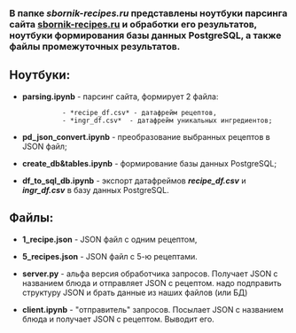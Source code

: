 ### В папке ***sbornik-recipes.ru*** представлены ноутбуки парсинга сайта [sbornik-recipes.ru](http://sbornik-recipes.ru/)  и обработки его результатов, ноутбуки формирования базы данных PostgreSQL, а также файлы промежуточных результатов.

## Ноутбуки:  
- **parsing.ipynb** - парсинг сайта, формирует 2 файла:  

                - *recipe_df.csv* - датафрейм рецептов,  
                - *ingr_df.csv*  - датафрейм уникальных ингредиентов;  
                
- **pd_json_convert.ipynb** - преобразование выбранных рецептов в JSON файл;  
- **create_db&tables.ipynb** - формирование базы данных PostgreSQL;  
- **df_to_sql_db.ipynb** - экспорт датафреймов ***recipe_df.csv*** и ***ingr_df.csv*** в базу данных PostgreSQL.

## Файлы:  
- **1_recipe.json** - JSON файл с одним рецептом,
- **5_recipes.json** - JSON файл с 5-ю рецептами.

- **server.py** - альфа версия обработчика запросов. Получает JSON с названием блюда и отправляет JSON с рецептом.
                  надо подправить структуру JSON и брать данные из наших файлов (или БД)
            
- **client.ipynb** - "отправитель" запросов. Посылает JSON с названием блюда и получает JSON с рецептом. Выводит его.
